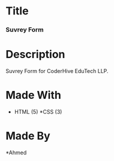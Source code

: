 # Title

### Suvrey Form

# Description

Suvrey Form for CoderHive EduTech LLP.

# Made With

* HTML (5)
*CSS (3)

# Made By

*Ahmed
